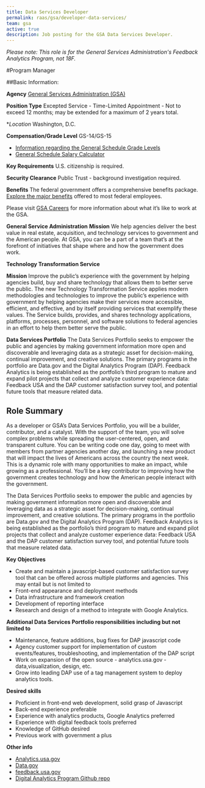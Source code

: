 ```yaml
---
title: Data Services Developer
permalink: raas/gsa/developer-data-services/
team: gsa
active: true
description: Job posting for the GSA Data Services Developer.
---
```


*Please note: This role is for the General Services Administration's Feedback Analytics Program, not 18F.*

#Program Manager

##Basic Information:

**Agency** [General Services Administration (GSA)](http://www.gsa.gov/portal/category/100000)

**Position Type** Excepted Service - Time-Limited Appointment - Not to exceed 12 months; may be extended for a maximum of 2 years total.

**Location* Washington, D.C.

**Compensation/Grade Level** GS-14/GS-15

- [Information regarding the General Schedule Grade Levels](https://www.opm.gov/policy-data-oversight/pay-leave/pay-systems/general-schedule)
- [General Schedule Salary Calculator](https://www.opm.gov/policy-data-oversight/pay-leave/salaries-wages/2016/general-schedule-gs-salary-calculator/)

**Key Requirements** U.S. citizenship is required.

**Security Clearance** Public Trust - background investigation required.

**Benefits** The federal government offers a comprehensive benefits package. [Explore the major benefits](http://www.gsa.gov/portal/content/105121) offered to most federal employees.

Please visit [GSA Careers](http://www.gsa.gov/portal/content/105311) for more information about what it’s like to work at the GSA.

**General Service Administration**
**Mission** We help agencies deliver the best value in real estate, acquisition, and technology services to government and the American people. At GSA, you can be a part of a team that’s at the forefront of initiatives that shape where and how the government does work.  

**Technology Transformation Service**

**Mission** Improve the public’s experience with the government by helping agencies build, buy and share technology that allows them to better serve the public.
The new Technology Transformation Service applies modern methodologies and technologies to improve the public’s experience with government by helping agencies make their services more accessible, efficient, and effective, and by itself providing services that exemplify these values. The Service builds, provides, and shares technology applications, platforms, processes, personnel, and software solutions to federal agencies in an effort to help them better serve the public.

**Data Services Portfolio**
The Data Services Portfolio seeks to empower the public and agencies by making government information more open and discoverable and leveraging data as a strategic asset for decision-making, continual improvement, and creative solutions. The primary programs in the portfolio are Data.gov and the Digital Analytics Program (DAP). Feedback Analytics is being established as the portfolio’s third program to mature and expand pilot projects that collect and analyze customer experience data: Feedback USA and the DAP customer satisfaction survey tool, and potential future tools that measure related data. 

## **Role Summary**
As a developer or GSA’s Data Services Portfolio, you will be a builder, contributor, and a catalyst. With the support of the team, you will solve complex problems while spreading the user-­centered, open, and transparent culture. You can be writing code one day, going to meet with members from partner agencies another day, and launching a new product that will impact the lives of Americans across the country the next week. This is a dynamic role with many opportunities to make an impact, while growing as a professional. You’ll be a key contributor to improving how the government creates technology and how the American people interact with the government. 

The Data Services Portfolio seeks to empower the public and agencies by making government information more open and discoverable and leveraging data as a strategic asset for decision-making, continual improvement, and creative solutions. The primary programs in the portfolio are Data.gov and the Digital Analytics Program (DAP). Feedback Analytics is being established as the portfolio’s third program to mature and expand pilot projects that collect and analyze customer experience data: Feedback USA and the DAP customer satisfaction survey tool, and potential future tools that measure related data. 

**Key Objectives**
- Create and maintain a javascript-based customer satisfaction survey tool that can be offered across multiple platforms and agencies. This may entail but is not limited to
- Front-end appearance and deployment methods
- Data infrastructure and framework creation 
- Development of reporting interface
- Research and design of a method to integrate with Google Analytics.

**Additional Data Services Portfolio responsibilities including but not limited to**
- Maintenance, feature additions, bug fixes for DAP javascript code
- Agency customer support for implementation of custom events/features, troubleshooting, and implementation of the DAP script
- Work on expansion of the open source - analytics.usa.gov - data,visualization, design, etc.
- Grow into leading DAP use of a tag management system to deploy analytics tools.

**Desired skills**
- Proficient in front-end web development, solid grasp of Javascript
- Back-end experience preferable
- Experience with analytics products, Google Analytics preferred
- Experience with digital feedback tools preferred
- Knowledge of GitHub desired
- Previous work with government a plus

**Other info**
* [Analytics.usa.gov](Analytics.usa.gov)
* [Data.gov](Data.gov)
* [feedback.usa.gov](feedback.usa.gov)
* [Digital Analytics Program Github repo](https://github.com/digital-analytics-program/gov-wide-code)
